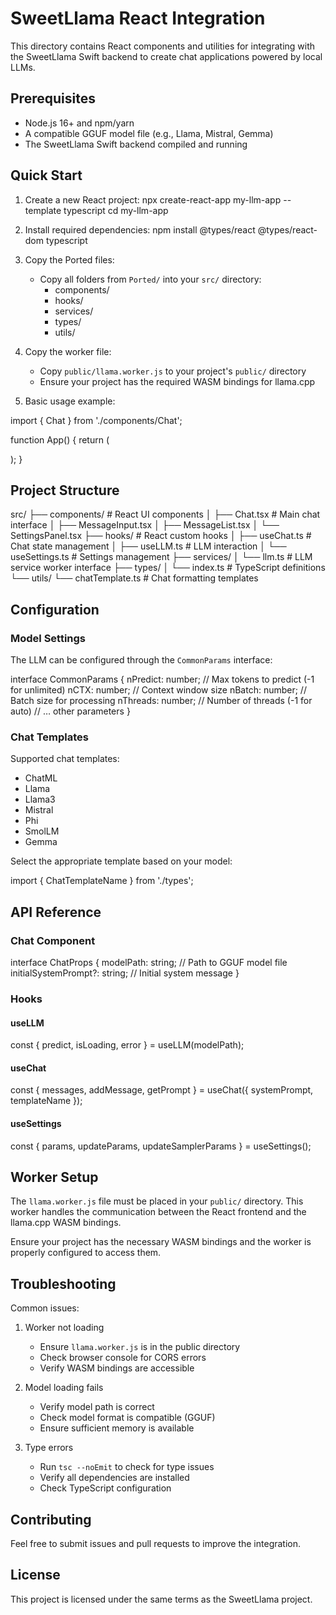 # SweetLlama React Integration

This directory contains React components and utilities for integrating with the SweetLlama Swift backend to create chat applications powered by local LLMs.

## Prerequisites

- Node.js 16+ and npm/yarn
- A compatible GGUF model file (e.g., Llama, Mistral, Gemma)
- The SweetLlama Swift backend compiled and running

## Quick Start

1. Create a new React project:
npx create-react-app my-llm-app --template typescript cd my-llm-app

2. Install required dependencies:
npm install @types/react @types/react-dom typescript

3. Copy the Ported files:
   - Copy all folders from `Ported/` into your `src/` directory:
     - components/
     - hooks/
     - services/
     - types/
     - utils/

4. Copy the worker file:
   - Copy `public/llama.worker.js` to your project's `public/` directory
   - Ensure your project has the required WASM bindings for llama.cpp

5. Basic usage example:

import { Chat } from './components/Chat';

function App() { return (

); }
## Project Structure

src/ ├── components/ # React UI components │ ├── Chat.tsx # Main chat interface │ ├── MessageInput.tsx │ ├── MessageList.tsx │ └── SettingsPanel.tsx ├── hooks/ # React custom hooks │ ├── useChat.ts # Chat state management │ ├── useLLM.ts # LLM interaction │ └── useSettings.ts # Settings management ├── services/ │ └── llm.ts # LLM service worker interface ├── types/ │ └── index.ts # TypeScript definitions └── utils/ └── chatTemplate.ts # Chat formatting templates

## Configuration

### Model Settings

The LLM can be configured through the `CommonParams` interface:

interface CommonParams { nPredict: number; // Max tokens to predict (-1 for unlimited) nCTX: number; // Context window size nBatch: number; // Batch size for processing nThreads: number; // Number of threads (-1 for auto) // … other parameters }

### Chat Templates

Supported chat templates:
- ChatML
- Llama
- Llama3
- Mistral
- Phi
- SmolLM
- Gemma

Select the appropriate template based on your model:

import { ChatTemplateName } from './types';


## API Reference

### Chat Component

interface ChatProps { modelPath: string; // Path to GGUF model file initialSystemPrompt?: string; // Initial system message }

### Hooks

#### useLLM
const { predict, isLoading, error } = useLLM(modelPath);

#### useChat
const { messages, addMessage, getPrompt } = useChat({ systemPrompt, templateName });

#### useSettings
const { params, updateParams, updateSamplerParams } = useSettings();

## Worker Setup

The `llama.worker.js` file must be placed in your `public/` directory. This worker handles the communication between the React frontend and the llama.cpp WASM bindings.

Ensure your project has the necessary WASM bindings and the worker is properly configured to access them.

## Troubleshooting

Common issues:

1. Worker not loading
   - Ensure `llama.worker.js` is in the public directory
   - Check browser console for CORS errors
   - Verify WASM bindings are accessible

2. Model loading fails
   - Verify model path is correct
   - Check model format is compatible (GGUF)
   - Ensure sufficient memory is available

3. Type errors
   - Run `tsc --noEmit` to check for type issues
   - Verify all dependencies are installed
   - Check TypeScript configuration

## Contributing

Feel free to submit issues and pull requests to improve the integration.

## License

This project is licensed under the same terms as the SweetLlama project.
